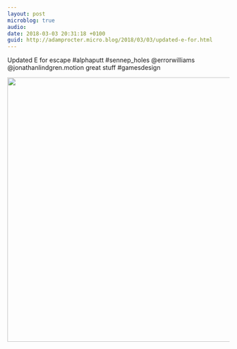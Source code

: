 ```yaml
---
layout: post
microblog: true
audio: 
date: 2018-03-03 20:31:18 +0100
guid: http://adamprocter.micro.blog/2018/03/03/updated-e-for.html
---
```

Updated E for escape #alphaputt #sennep_holes @errorwilliams @jonathanlindgren.motion great stuff #gamesdesign

<img src="http://discursive.adamprocter.co.uk/uploads/2018/6bd292543f.jpg" width="600" height="600" />

